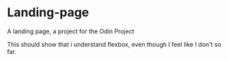 # Landing-page
A landing page, a project for the Odin Project

This should show that i understand flexbox, even though I feel like I don't so far.